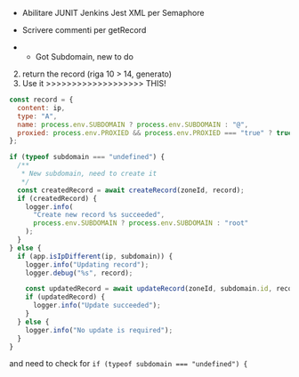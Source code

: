 + Abilitare JUNIT Jenkins Jest XML per Semaphore
+ Scrivere commenti per getRecord

+ + Got Subdomain, new to do

2. return the record (riga 10 > 14, generato)
3. Use it >>>>>>>>>>>>>>>>>>> THIS!

```js
const record = {
  content: ip,
  type: "A",
  name: process.env.SUBDOMAIN ? process.env.SUBDOMAIN : "@",
  proxied: process.env.PROXIED && process.env.PROXIED === "true" ? true : false,
};

if (typeof subdomain === "undefined") {
  /**
   * New subdomain, need to create it
   */
  const createdRecord = await createRecord(zoneId, record);
  if (createdRecord) {
    logger.info(
      "Create new record %s succeeded",
      process.env.SUBDOMAIN ? process.env.SUBDOMAIN : "root"
    );
  }
} else {
  if (app.isIpDifferent(ip, subdomain)) {
    logger.info("Updating record");
    logger.debug("%s", record);

    const updatedRecord = await updateRecord(zoneId, subdomain.id, record);
    if (updatedRecord) {
      logger.info("Update succeeded");
    }
  } else {
    logger.info("No update is required");
  }
}
```

and need to check for `if (typeof subdomain === "undefined") {`